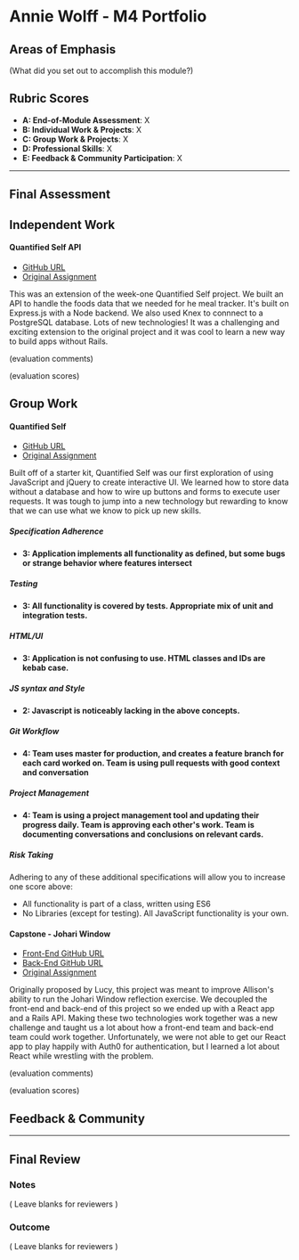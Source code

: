 # Annie Wolff - M4 Portfolio

## Areas of Emphasis

(What did you set out to accomplish this module?)

## Rubric Scores

* **A: End-of-Module Assessment**: X
* **B: Individual Work & Projects**: X
* **C: Group Work & Projects**: X
* **D: Professional Skills**: X
* **E: Feedback & Community Participation**: X

-----------------------

## Final Assessment

## Independent Work

#### Quantified Self API

* [GitHub URL](https://github.com/wlffann/quantified-self-api)
* [Original Assignment](https://github.com/turingschool/backend-curriculum-site/blob/gh-pages/module4/projects/quantified-self/quantified-self-back-end.md)

This was an extension of the week-one Quantified Self project. We built an API to handle the foods data that we needed for he meal tracker. It's built on Express.js with a Node backend. We also used Knex to connnect to a PostgreSQL database. Lots of new technologies! It was a challenging and exciting extension to the original project and it was cool to learn a new way to build apps without Rails.

(evaluation comments)

(evaluation scores)

## Group Work

#### Quantified Self

* [GitHub URL](https://github.com/DavidKnott/quantified-self)
* [Original Assignment](http://backend.turing.io/module4/projects/quantified-self/quantified-self)

Built off of a starter kit, Quantified Self was our first exploration of using JavaScript and jQuery to create interactive UI. We learned how to store data without a database and how to wire up buttons and forms to execute user requests. It was tough to jump into a new technology but rewarding to know that we can use what we know to pick up new skills.

##### Specification Adherence

- **3: Application implements all functionality as defined, but some bugs or strange behavior where features intersect**

##### Testing

- **3: All functionality is covered by tests. Appropriate mix of unit and integration tests.**

##### HTML/UI

- **3: Application is not confusing to use. HTML classes and IDs are kebab case.**

##### JS syntax and Style

- **2: Javascript is noticeably lacking in the above concepts.**

##### Git Workflow

- **4: Team uses master for production, and creates a feature branch for each card worked on. Team is using pull requests with good context and conversation**

##### Project Management

- **4: Team is using a project management tool and updating their progress daily. Team is approving each other's  work. Team is documenting conversations and conclusions on relevant cards.**

##### Risk Taking

Adhering to any of these additional specifications will allow you to increase one score above:

- All functionality is part of a class, written using ES6
- No Libraries (except for testing). All JavaScript functionality is your own.

#### Capstone - Johari Window

* [Front-End GitHub URL](https://github.com/lucyconklin/johari-window)
* [Back-End GitHub URL](https://github.com/Dpalazzari/johari_window_api)
* [Original Assignment](http://backend.turing.io/module4/projects/quantified-self/quantified-self)

Originally proposed by Lucy, this project was meant to improve Allison's ability to run the Johari Window reflection exercise. We decoupled the front-end and back-end of this project so we ended up with a React app and a Rails API. Making these two technologies work together was a new challenge and taught us a lot about how a front-end team and back-end team could work together. Unfortunately, we were not able to get our React app to play happily with Auth0 for authentication, but I learned a lot about React while wrestling with the problem. 

(evaluation comments)

(evaluation scores)

## Feedback & Community

------------------

## Final Review

### Notes

( Leave blanks for reviewers )

### Outcome

( Leave blanks for reviewers )
